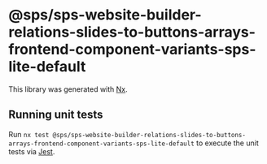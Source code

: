 # @sps/sps-website-builder-relations-slides-to-buttons-arrays-frontend-component-variants-sps-lite-default

This library was generated with [Nx](https://nx.dev).

## Running unit tests

Run `nx test @sps/sps-website-builder-relations-slides-to-buttons-arrays-frontend-component-variants-sps-lite-default` to execute the unit tests via [Jest](https://jestjs.io).
